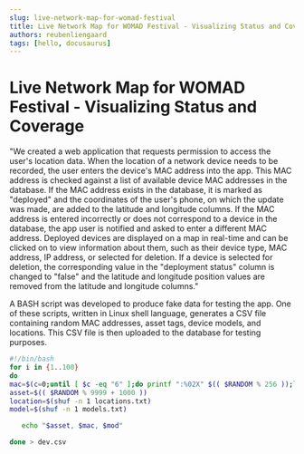 ```yaml
---
slug: live-network-map-for-womad-festival
title: Live Network Map for WOMAD Festival - Visualizing Status and Coverage
authors: reubenliengaard
tags: [hello, docusaurus]
---
```


# Live Network Map for WOMAD Festival - Visualizing Status and Coverage

"We created a web application that requests permission to access the user's location data. When the location of a network device needs to be recorded, the user enters the device's MAC address into the app. This MAC address is checked against a list of available device MAC addresses in the database. If the MAC address exists in the database, it is marked as "deployed" and the coordinates of the user's phone, on which the update was made, are added to the latitude and longitude columns. If the MAC address is entered incorrectly or does not correspond to a device in the database, the app user is notified and asked to enter a different MAC address. Deployed devices are displayed on a map in real-time and can be clicked on to view information about them, such as their device type, MAC address, IP address, or selected for deletion. If a device is selected for deletion, the corresponding value in the "deployment status" column is changed to "false" and the latitude and longitude position values are removed from the latitude and longitude columns."


A BASH script was developed to produce fake data for testing the app. One of these scripts, written in Linux shell language, generates a CSV file containing random MAC addresses, asset tags, device models, and locations. This CSV file is then uploaded to the database for testing purposes.
``` bash
#!/bin/bash
for i in {1..100}
do
mac=$(c=0;until [ $c -eq "6" ];do printf ":%02X" $(( $RANDOM % 256 ));let c=c+1;done|sed s/://)
asset=$(( $RANDOM % 9999 + 1000 ))
location=$(shuf -n 1 locations.txt)
model=$(shuf -n 1 models.txt)

   echo "$asset, $mac, $mod"

done > dev.csv
```


